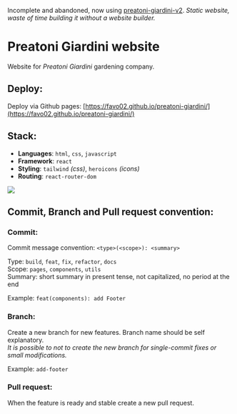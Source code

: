 Incomplete and abandoned, now using [preatoni-giardini-v2](https://github.com/preatoni-giardini-v2).
_Static website, waste of time building it without a website builder._

# Preatoni Giardini website

Website for *Preatoni Giardini* gardening company.


## Deploy:

Deploy via Github pages: [https://favo02.github.io/preatoni-giardini/](https://favo02.github.io/preatoni-giardini/)


## Stack:

- **Languages**: `html`, `css`, `javascript`
- **Framework**: `react`
- **Styling**: `tailwind` *(css)*, `heroicons` *(icons)* 
- **Routing**: `react-router-dom`

![](https://skillicons.dev/icons?i=html,css,javascript,react,tailwind)


## Commit, Branch and Pull request convention:

### **Commit**:

Commit message convention: `<type>(<scope>): <summary>`

Type: `build`, `feat`, `fix`, `refactor`, `docs`\
Scope: `pages`, `components`, `utils`\
Summary: short summary in present tense, not capitalized, no period at the end

Example: `feat(components): add Footer`

### **Branch**:
Create a new branch for new features. Branch name should be self explanatory.\
*It is possible to not to create the new branch for single-commit fixes or small modifications.*

Example: `add-footer`

### **Pull request**:
When the feature is ready and stable create a new pull request.

